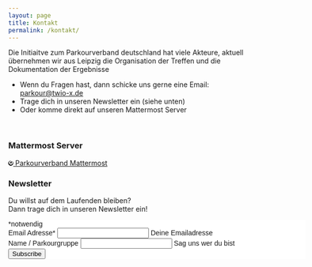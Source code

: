 ```yaml
---
layout: page
title: Kontakt
permalink: /kontakt/
---
```


Die Initiaitve zum Parkourverband deutschland hat viele Akteure,
aktuell übernehmen wir aus Leipzig die Organisation der Treffen und die Dokumentation der Ergebnisse

- Wenn du Fragen hast, dann schicke uns gerne eine Email: parkour@twio-x.de
- Trage dich in unseren Newsletter ein (siehe unten)
- Oder komme direkt auf unseren Mattermost Server

<br>

### Mattermost Server

<a href="https://twioxev.cloud.mattermost.com/signup_user_complete/?id=wzgb4n3zb7rmirkdnnuo7y3hhy">
    <svg height='10px' role="img" viewBox="0 0 24 24" xmlns="http://www.w3.org/2000/svg">
        <title>Parkourverband Mattermost</title>
        <path d="M12.081 0C7.048-.034 2.339 3.125.637 8.153c-2.125 6.276 1.24 13.086 7.516 15.21 6.276 2.125 13.086-1.24 15.21-7.516 1.727-5.1-.172-10.552-4.311-13.557l.126 2.547c2.065 2.282 2.88 5.512 1.852 8.549-1.534 4.532-6.594 6.915-11.3 5.321-4.708-1.593-7.28-6.559-5.745-11.092 1.031-3.046 3.655-5.121 6.694-5.67l1.642-1.94A4.87 4.87 0 0 0 12.08 0zm3.528 1.094a.284.284 0 0 0-.123.024l-.004.001a.33.33 0 0 0-.109.071c-.145.142-.657.828-.657.828L13.6 3.4l-1.3 1.585-2.232 2.776s-1.024 1.278-.798 2.851c.226 1.574 1.396 2.34 2.304 2.648.907.307 2.302.408 3.438-.704 1.135-1.112 1.098-2.75 1.098-2.75l-.087-3.56-.07-2.05-.047-1.775s.01-.856-.02-1.057a.33.33 0 0 0-.035-.107l-.006-.012-.007-.011a.277.277 0 0 0-.229-.14z"/>
    </svg> Parkourverband Mattermost
</a>

<br>

### Newsletter

Du willst auf dem Laufenden bleiben? \
Dann trage dich in unseren Newsletter ein!

<!-- Begin Mailchimp Signup Form -->
<link href="/docs/assets/style/mailchimp.css" rel="stylesheet" type="text/css">
<style type="text/css">
	#mc_embed_signup{background:#fff; clear:left; font:14px Helvetica,Arial,sans-serif;  width:600px;}
</style>

<div id="mc_embed_signup">
    <form action="https://parkour-deutschland.us11.list-manage.com/subscribe/post?u=166dcc54a4859d60ff748a36c&amp;id=a2449a4ef0&amp;f_id=003b97e0f0" method="post" id="mc-embedded-subscribe-form" name="mc-embedded-subscribe-form" class="validate" target="_blank" novalidate>
        <div id="mc_embed_signup_scroll">
        <div class="indicates-required"><span class="asterisk">*</span>notwendig</div>
<div class="mc-field-group">
	<label for="mce-EMAIL">Email Adresse<span class="asterisk">*</span>
</label>
	<input type="email" value="" name="EMAIL" class="required email" id="mce-EMAIL" required>
	<span id="mce-EMAIL-HELPERTEXT" class="helper_text">Deine Emailadresse</span>
</div>
<div class="mc-field-group">
	<label for="mce-FNAME">Name / Parkourgruppe </label>
	<input type="text" value="" name="FNAME" class="" id="mce-FNAME">
	<span id="mce-FNAME-HELPERTEXT" class="helper_text">Sag uns wer du bist</span>
</div>
	<div id="mce-responses" class="clear foot">
		<div class="response" id="mce-error-response" style="display:none"></div>
		<div class="response" id="mce-success-response" style="display:none"></div>
	</div>    <!-- real people should not fill this in and expect good things - do not remove this or risk form bot signups-->
    <div style="position: absolute; left: -5000px;" aria-hidden="true"><input type="text" name="b_166dcc54a4859d60ff748a36c_a2449a4ef0" tabindex="-1" value=""></div>
        <div class="optionalParent">
            <div class="clear foot">
                <input type="submit" value="Subscribe" name="subscribe" id="mc-embedded-subscribe" class="button">
            </div>
        </div>
    </div>
</form>
</div>